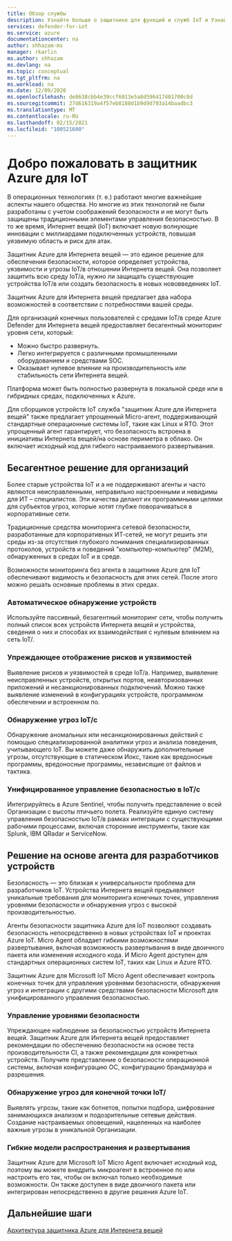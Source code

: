 ```yaml
---
title: Обзор службы
description: Узнайте больше о защитнике для функций и служб IoT и Узнайте, как защитник для Интернета вещей обеспечивает комплексную безопасность IoT.
services: defender-for-iot
ms.service: azure
documentationcenter: na
author: shhazam-ms
manager: rkarlin
ms.author: shhazam
ms.devlang: na
ms.topic: conceptual
ms.tgt_pltfrm: na
ms.workload: na
ms.date: 12/09/2020
ms.openlocfilehash: de8638cbb4e39ccf6013e5a8d596417401700c8d
ms.sourcegitcommit: 27d616319a4f57eb8188d1b9d9d793a14baadbc3
ms.translationtype: MT
ms.contentlocale: ru-RU
ms.lasthandoff: 02/15/2021
ms.locfileid: "100521600"
---
```

# <a name="welcome-to-azure-defender-for-iot"></a>Добро пожаловать в защитник Azure для IoT

В операционных технологиях (т. е.) работают многие важнейшие аспекты нашего общества. Но многие из этих технологий не были разработаны с учетом соображений безопасности и не могут быть защищены традиционными элементами управления безопасностью. В то же время, Интернет вещей (IoT) включает новую волнующие инновации с миллиардами подключенных устройств, повышая уязвимую область и риск для атак.  

Защитник Azure для Интернета вещей — это единое решение для обеспечения безопасности, которое определяет устройства, уязвимости и угрозы IoT/в отношении Интернета вещей. Она позволяет защитить всю среду IoT/a, нужно ли защищать существующие устройства IoT/в или создать безопасность в новых нововведениях IoT.  

Защитник Azure для Интернета вещей предлагает два набора возможностей в соответствии с потребностями вашей среды.

Для организаций конечных пользователей с средами IoT/в среде Azure Defender для Интернета вещей предоставляет бесагентный мониторинг уровня сети, который:

- Можно быстро развернуть.
- Легко интегрируется с различными промышленными оборудованием и средствами SOC.
- Оказывает нулевое влияние на производительность или стабильность сети Интернета вещей. 

Платформа может быть полностью развернута в локальной среде или в гибридных средах, подключенных к Azure.  

Для сборщиков устройств IoT служба "защитник Azure для Интернета вещей" также предлагает упрощенный Micro-агент, поддерживающий стандартные операционные системы IoT, такие как Linux и RTO. Этот упрощенный агент гарантирует, что безопасность встроена в инициативы Интернета вещей/на основе периметра в облако. Он включает исходный код для гибкого настраиваемого развертывания. 

## <a name="agentless-solution-for-organizations"></a>Бесагентное решение для организаций 

Более старые устройства IoT и a не поддерживают агенты и часто являются неисправленными, неправильно настроенными и невидимы для ИТ – специалистов. Эти качества делают их программными целями для субъектов угроз, которые хотят глубже поворачиваться в корпоративные сети. 

Традиционные средства мониторинга сетевой безопасности, разработанные для корпоративных ИТ-сетей, не могут решить эти среды из-за отсутствия глубокого понимания специализированных протоколов, устройств и поведений "компьютер-компьютер" (M2M), обнаруженных в средах IoT и в среде. 

Возможности мониторинга без агента в защитнике Azure для IoT обеспечивают видимость и безопасность для этих сетей. После этого можно решать основные проблемы в этих средах. 

### <a name="automatic-device-discovery"></a>Автоматическое обнаружение устройств  

Используйте пассивный, безагентный мониторинг сети, чтобы получить полный список всех устройств Интернета вещей и устройства, сведения о них и способах их взаимодействия с нулевым влиянием на сеть IoT/.  

### <a name="proactive-visibility-into-risk-and-vulnerabilities"></a>Упреждающее отображение рисков и уязвимостей
 
Выявление рисков и уязвимостей в среде IoT/a. Например, выявление неисправленных устройств, открытых портов, неавторизованных приложений и несанкционированных подключений. Можно также выявление изменений в конфигурациях устройств, программном обеспечении и встроенном по. 

### <a name="iotot-threat-detection"></a>Обнаружение угроз IoT/с  

Обнаружение аномальных или несанкционированных действий с помощью специализированной аналитики угроз и анализа поведения, учитывающего IoT. Вы можете даже обнаружить дополнительные угрозы, отсутствующие в статическом Иокс, такие как вредоносные программы, вредоносные программы, независящие от файлов и тактика. 

### <a name="unified-security-management-across-iotot"></a>Унифицированное управление безопасностью в IoT/с

Интегрируйтесь в Azure Sentinel, чтобы получить представление о всей Организации с высоты птичьего полета. Реализуйте единую систему управления безопасностью IoT/в рамках интеграции с существующими рабочими процессами, включая сторонние инструменты, такие как Splunk, IBM QRadar и ServiceNow. 

## <a name="agent-based-solution-for-device-builders"></a>Решение на основе агента для разработчиков устройств 

Безопасность — это близкая к универсальности проблема для разработчиков IoT. Устройства Интернета вещей предъявляют уникальные требования для мониторинга конечных точек, управления уровнями безопасности и обнаружения угроз с высокой производительностью. 

Агенты безопасности защитника Azure для IoT позволяют создавать безопасность непосредственно в новых устройствах IoT и проектах Azure IoT. Micro Agent обладает гибкими возможностями развертывания, включая возможность развертывания в виде двоичного пакета или изменения исходного кода. И Micro Agent доступен для стандартных операционных систем IoT, таких как Linux и Azure RTO.  

Защитник Azure для Microsoft IoT Micro Agent обеспечивает контроль конечных точек для управления уровнями безопасности, обнаружения угроз и интеграции с другими средствами безопасности Microsoft для унифицированного управления безопасностью. 

### <a name="security-posture-management"></a>Управление уровнями безопасности

Упреждающее наблюдение за безопасностью устройств Интернета вещей. Защитник Azure для Интернета вещей предоставляет рекомендации по обеспечению безопасности на основе теста производительности CI, а также рекомендации для конкретных устройств. Получите представление о безопасности операционной системы, включая конфигурацию ОС, конфигурацию брандмауэра и разрешения. 

### <a name="endpoint-iotot-threat-detection"></a>Обнаружение угроз для конечной точки IoT/

Выявлять угрозы, такие как ботнетов, попытки подбора, шифрование занимающихся анализом и подозрительные сетевые действия. Создание настраиваемых оповещений, нацеленных на наиболее важные угрозы в уникальной Организации. 

### <a name="flexible-distribution-and-deployment-models"></a>Гибкие модели распространения и развертывания 

Защитник Azure для Microsoft IoT Micro Agent включает исходный код, поэтому вы можете внедрить микроагент в встроенное по или настроить его так, чтобы он включал только необходимые возможности. Он также доступен в виде двоичного пакета или интегрирован непосредственно в другие решения Azure IoT. 

## <a name="next-steps"></a>Дальнейшие шаги

[Архитектура защитника Azure для Интернета вещей](architecture.md)